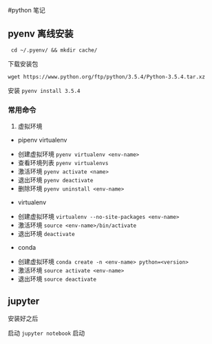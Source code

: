 #python 笔记

##  pyenv 离线安装

` cd ~/.pyenv/ && mkdir cache/`

下载安装包

`wget https://www.python.org/ftp/python/3.5.4/Python-3.5.4.tar.xz `

安装 ` pyenv install 3.5.4 `


### 常用命令
1. 虚拟环境
* pipenv virtualenv
 - 创建虚拟环境 `pyenv virtualenv <env-name>`
 - 查看环境列表 `pyenv virtualenvs`
 - 激活环境 `pyenv activate <name>`
 - 退出环境 `pyenv deactivate`
 - 删除环境 `pyenv uninstall <env-name>`

* virtualenv
 - 创建虚拟环境 `virtualenv --no-site-packages <env-name>`
 - 激活环境 `source <env-name>/bin/activate`
 - 退出环境 `deactivate`

* conda
 - 创建虚拟环境 `conda create -n <env-name> python=<version>`
 - 激活环境 `source activate <env-name>`
 - 退出环境 `source deactivate`


## jupyter

安装好之后 

启动 `jupyter notebook` 启动